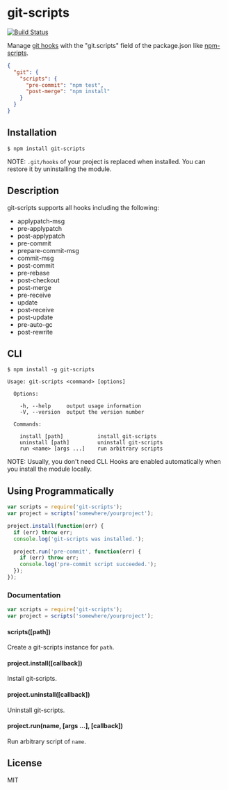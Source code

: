 git-scripts
==================
[![Build Status](https://travis-ci.org/nkzawa/git-scripts.png?branch=master)](https://travis-ci.org/nkzawa/git-scripts)

Manage [git hooks](http://git-scm.com/book/en/Customizing-Git-Git-Hooks) with the "git.scripts" field of the package.json like [npm-scripts](https://npmjs.org/doc/scripts.html).

```json
{
  "git": {
    "scripts": {
      "pre-commit": "npm test",
      "post-merge": "npm install"
    }
  }
}
```

## Installation
    $ npm install git-scripts

NOTE: `.git/hooks` of your project is replaced when installed. You can restore it by uninstalling the module.

## Description
git-scripts supports all hooks including the following:

* applypatch-msg
* pre-applypatch
* post-applypatch
* pre-commit
* prepare-commit-msg
* commit-msg
* post-commit
* pre-rebase
* post-checkout
* post-merge
* pre-receive
* update
* post-receive
* post-update
* pre-auto-gc
* post-rewrite

## CLI
    $ npm install -g git-scripts

```
Usage: git-scripts <command> [options]

  Options:

    -h, --help     output usage information
    -V, --version  output the version number

  Commands:

    install [path]           install git-scripts
    uninstall [path]         uninstall git-scripts
    run <name> [args ...]    run arbitrary scripts
```

NOTE: Usually, you don't need CLI. Hooks are enabled automatically when you install the module locally.

## Using Programmatically
```js
var scripts = require('git-scripts');
var project = scripts('somewhere/yourproject');

project.install(function(err) {
  if (err) throw err;
  console.log('git-scripts was installed.');

  project.run('pre-commit', function(err) {
    if (err) throw err;
    console.log('pre-commit script succeeded.');
  });
});
```

### Documentation
```js
var scripts = require('git-scripts');
var project = scripts('somewhere/yourproject');
```

#### scripts([path])
Create a git-scripts instance for `path`.

#### project.install([callback])
Install git-scripts.

#### project.uninstall([callback])
Uninstall git-scripts.

#### project.run(name, [args ...], [callback])
Run arbitrary script of `name`.

## License
MIT

